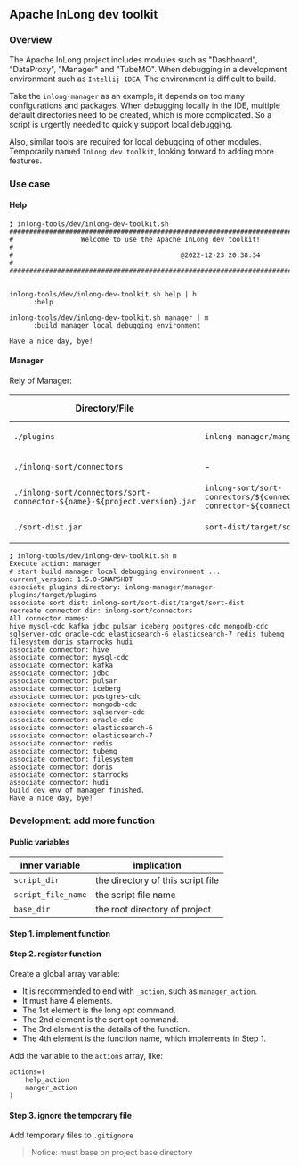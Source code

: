 <!--

    Licensed to the Apache Software Foundation (ASF) under one
    or more contributor license agreements.  See the NOTICE file
    distributed with this work for additional information
    regarding copyright ownership.  The ASF licenses this file
    to you under the Apache License, Version 2.0 (the
    "License"); you may not use this file except in compliance
    with the License.  You may obtain a copy of the License at

      http://www.apache.org/licenses/LICENSE-2.0

    Unless required by applicable law or agreed to in writing,
    software distributed under the License is distributed on an
    "AS IS" BASIS, WITHOUT WARRANTIES OR CONDITIONS OF ANY
    KIND, either express or implied.  See the License for the
    specific language governing permissions and limitations
    under the License.

-->

## Apache InLong dev toolkit

### Overview

The Apache InLong project includes modules such as "Dashboard", "DataProxy", "Manager" and "TubeMQ".
When debugging in a development environment such as `Intellij IDEA`,
The environment is difficult to build.

Take the `inlong-manager` as an example, it depends on too many configurations and packages.
When debugging locally in the IDE, multiple default directories need to be created, which is more complicated.
So a script is urgently needed to quickly support local debugging.

Also, similar tools are required for local debugging of other modules. 
Temporarily named `InLong dev toolkit`, looking forward to adding more features.

### Use case

#### Help

```shell
❯ inlong-tools/dev/inlong-dev-toolkit.sh
####################################################################################
#                 Welcome to use the Apache InLong dev toolkit!                    #
#                                          @2022-12-23 20:38:34                    #
####################################################################################


inlong-tools/dev/inlong-dev-toolkit.sh help | h
      :help

inlong-tools/dev/inlong-dev-toolkit.sh manager | m
      :build manager local debugging environment

Have a nice day, bye!

```

#### Manager

Rely of Manager:

| Directory/File                                                           | link target                                                                                                    | Rely modules                    | 
|--------------------------------------------------------------------------|----------------------------------------------------------------------------------------------------------------|---------------------------------|
| `./plugins`                                                              | `inlong-manager/manger-plugins/target/plugins`                                                                 | `inlong-sort/sort-plugin`       |
| `./inlong-sort/connectors`                                               | -                                                                                                              | `inlong-sort/sort-connectors/*` |                                 |
| `./inlong-sort/connectors/sort-connector-${name}-${project.version}.jar` | `inlong-sort/sort-connectors/${connector.name}/target/sort-connector-${connector.name}-${project.version}.jar` | `inlong-sort/sort-connectors/*` |
| `./sort-dist.jar`                                                        | `sort-dist/target/sort-dist-${project.version}.jar`                                                            | `inlong-sort/sort-dist`         |

```shell
❯ inlong-tools/dev/inlong-dev-toolkit.sh m
Execute action: manager
# start build manager local debugging environment ...
current_version: 1.5.0-SNAPSHOT
associate plugins directory: inlong-manager/manager-plugins/target/plugins
associate sort dist: inlong-sort/sort-dist/target/sort-dist
recreate connector dir: inlong-sort/connectors
All connector names: 
hive mysql-cdc kafka jdbc pulsar iceberg postgres-cdc mongodb-cdc sqlserver-cdc oracle-cdc elasticsearch-6 elasticsearch-7 redis tubemq filesystem doris starrocks hudi
associate connector: hive
associate connector: mysql-cdc
associate connector: kafka
associate connector: jdbc
associate connector: pulsar
associate connector: iceberg
associate connector: postgres-cdc
associate connector: mongodb-cdc
associate connector: sqlserver-cdc
associate connector: oracle-cdc
associate connector: elasticsearch-6
associate connector: elasticsearch-7
associate connector: redis
associate connector: tubemq
associate connector: filesystem
associate connector: doris
associate connector: starrocks
associate connector: hudi
build dev env of manager finished.
Have a nice day, bye!
```

### Development: add more function

#### Public variables

| inner variable     | implication                       |
|--------------------|-----------------------------------|
| `script_dir`       | the directory of this script file |
| `script_file_name` | the script file name              |
| `base_dir`         | the root directory of project     |

#### Step 1. implement function

#### Step 2. register function

Create a global array variable:

- It is recommended to end with `_action`, such as `manager_action`.
- It must have 4 elements.
- The 1st element is the long opt command.
- The 2nd element is the sort opt command.
- The 3rd element is the details of the function.
- The 4th element is the function name, which implements in Step 1.

Add the variable to the `actions` array, like:

```shell
actions=(
    help_action
    manger_action
)
```

#### Step 3. ignore the temporary file

Add temporary files to `.gitignore`

> Notice: must base on project base directory
